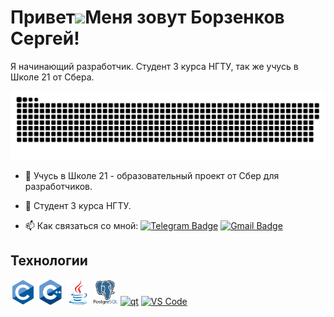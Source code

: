 # Привет![](https://user-images.githubusercontent.com/18350557/176309783-0785949b-9127-417c-8b55-ab5a4333674e.gif)Меня зовут Борзенков Сергей!

Я начинающий разработчик. Студент 3 курса НГТУ, так же учусь в Школе 21 от Сбера. 

<p align="center">
 <img width="600" src="assets/github-snake.svg" alt="snake"/>
</p>

- :telescope: Учусь в Школе 21 - образовательный проект от Сбер для разработчиков.

- :seedling: Студент 3 курса НГТУ.

- :mailbox: Как связаться со мной: [![Telegram Badge](https://img.shields.io/badge/-blue?style=flat&logo=Telegram&logoColor=white)](https://t.me/Friney) [![Gmail Badge](https://img.shields.io/badge/-red?style=flat&logo=Gmail&logoColor=white)](mailto:bso210403@gmail.com)

## Технологии

<p align="left"> 
<a href="https://www.cprogramming.com/" target="_blank" rel="noreferrer">
<img src="https://raw.githubusercontent.com/devicons/devicon/master/icons/c/c-original.svg" alt="c" width="40" height="40"/></a>
<a href="https://www.w3schools.com/cpp/" target="_blank" rel="noreferrer"> <img src="https://raw.githubusercontent.com/devicons/devicon/master/icons/cplusplus/cplusplus-original.svg" alt="cplusplus" width="40" height="40"/></a>
<a href="https://www.java.com" target="_blank" rel="noreferrer"> <img src="https://raw.githubusercontent.com/devicons/devicon/master/icons/java/java-original.svg" alt="java" width="40" height="40"/></a>
<a href="https://www.postgresql.org" target="_blank" rel="noreferrer"> <img src="https://raw.githubusercontent.com/devicons/devicon/master/icons/postgresql/postgresql-original-wordmark.svg" alt="postgresql" width="40" height="40"/></a>
<a href="https://www.qt.io/" target="_blank" rel="noreferrer"> <img src="https://upload.wikimedia.org/wikipedia/commons/0/0b/Qt_logo_2016.svg" alt="qt" width="40" height="40"/></a>
<a href="https://code.visualstudio.com/" target="_blank" rel="noreferrer"><img src="https://raw.githubusercontent.com/danielcranney/readme-generator/main/public/icons/skills/visualstudiocode.svg" alt="VS Code" width="40" height="40"/></a>
</p>


<!-- Ссылки для создания readme:
1) коллекция классных Readme - https://github.com/abhisheknaiidu/awe...
2) Генератор кастомных бейджей - https://shields.io/
3) Виджет с наградами пользователя - https://github.com/ryo-ma/github-prof...
4) Статистика используемых языков в ваших репозиториях - https://github.com/anuraghazra/github...
5) График вашей активности на GitHub - https://github.com/Ashutosh00710/gith...
6) Статистика вашей активности на GitHub - https://github.com/vn7n24fzkq/github-...
7) Генераторы Readme, который сделают всё за вас:
- https://arturssmirnovs.github.io/gith...
- https://profilinator.rishav.dev/
- https://rahuldkjain.github.io/gh-prof...
- https://www.profileme.dev/
 -->

